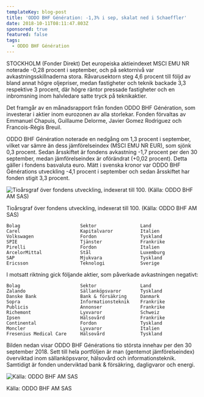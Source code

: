 ```yaml
---
templateKey: blog-post
title: 'ODDO BHF Génération: -1,3% i sep, skalat ned i Schaeffler'
date: 2018-10-11T08:11:47.803Z
sponsored: true
featured: false
tags:
  - ODDO BHF Génération
---
```

STOCKHOLM (Fonder Direkt) Det europeiska aktieindexet MSCI EMU NR noterade -0,28 procent i september, och på sektornivå var avkastningsskillnaderna stora. Råvarusektorn steg 4,6 procent till följd av bland annat högre oljepriser, medan fastigheter och teknik backade 3,3 respektive 3 procent, där högre räntor pressade fastigheter och en inbromsning inom halvledare satte tryck på teknikaktier.

Det framgår av en månadsrapport från fonden ODDO BHF Génération, som investerar i aktier inom eurozonen av alla storlekar. Fonden förvaltas av Emmanuel Chapuis, Guillaume Delorme, Javier Gomez Rodriguez och Francois-Régis Breuil.

ODDO BHF Génération noterade en nedgång om 1,3 procent i september, vilket var sämre än dess jämförelseindex (MSCI EMU NR EUR), som sjönk 0,3 procent. Sedan årsskiftet är fondens avkastning -1,7 procent per den 30 september, medan jämförelseindex är oförändrat (+0,02 procent). Detta gäller i fondens basvaluta euro. Mätt i svenska kronor var ODDO BHF Générations utveckling -4,1 procent i september och sedan årsskiftet har fonden stigit 3,3 procent.

![Tioårsgraf över fondens utveckling, indexerat till 100. (Källa: ODDO BHF AM SAS)](/img/561888801.png)

<span class="image-caption">Tioårsgraf över fondens utveckling, indexerat till 100. (Källa: ODDO BHF AM SAS)</span>

```
Bolag                      Sektor                Land          
Carel                      Kapitalvaror          Italien       
Volkswagen                 Fordon                Tyskland      
SPIE                       Tjänster              Frankrike     
Pirelli                    Fordon                Italien       
ArcelorMittal              Stål                  Luxemburg     
SAP                        Mjukvara              Tyskland      
Ericsson                   Teknologi             Sverige  
```

I motsatt riktning gick följande aktier, som påverkade avkastningen negativt:

```
Bolag                      Sektor                Land          
Zalando                    Sällanköpsvaror       Tyskland      
Danske Bank                Bank & försäkring     Danmark       
Sopra                      Informationsteknik    Frankrike     
Publicis                   Annonser              Frankrike     
Richemont                  Lyxvaror              Schweiz       
Ipsen                      Hälsovård             Frankrike     
Continental                Fordon                Tyskland      
Moncler                    Lyxvaror              Italien       
Fresenius Medical Care     Hälsovård             Tyskland  
```

Bilden nedan visar ODDO BHF Générations tio största innehav per den 30 september 2018. Sett till hela portföljen är man (gentemot jämförelseindex) överviktad inom sällanköpsvaror, hälsovård och informationsteknik. Samtidigt är fonden underviktad bank & försäkring, dagligvaror och energi.

![Källa: ODDO BHF AM SAS](/img/561888802.png)

<span class="image-caption">Källa: ODDO BHF AM SAS</span>
